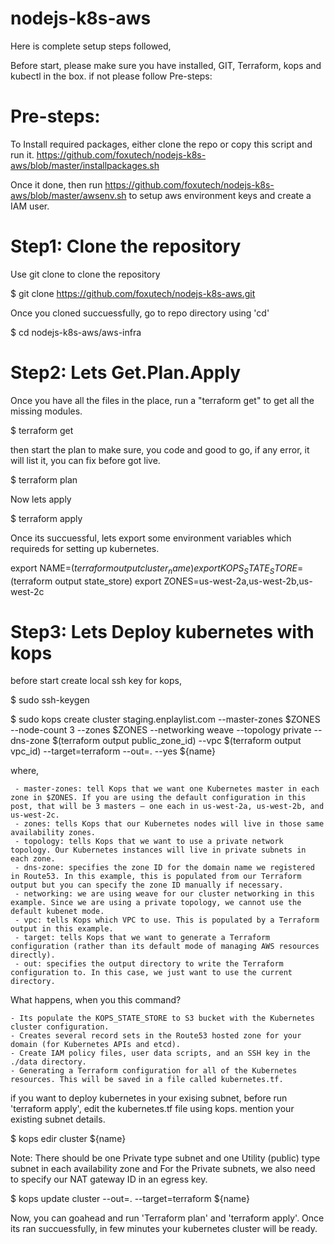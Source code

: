 # nodejs-k8s-aws
Here is complete setup steps followed, 

 Before start, please make sure you have installed, GIT, Terraform, kops and kubectl in the box. if not please follow Pre-steps:


# Pre-steps:
To Install required packages, either clone the repo or copy this script and run it.
https://github.com/foxutech/nodejs-k8s-aws/blob/master/installpackages.sh

Once it done, then run https://github.com/foxutech/nodejs-k8s-aws/blob/master/awsenv.sh
to setup aws environment keys and create a IAM user. 

# Step1: Clone the repository

Use git clone to clone the repository

$ git clone https://github.com/foxutech/nodejs-k8s-aws.git

 Once you cloned succuessfully, go to repo directory using 'cd'
 
$ cd nodejs-k8s-aws/aws-infra

# Step2: Lets Get.Plan.Apply

Once you have all the files in the place, run a "terraform get" to get all the missing modules. 

$ terraform get

then start the plan to make sure, you code and good to go, if any error, it will list it, you can fix before got live. 

$ terraform plan

Now lets apply

$ terraform apply

Once its succuessful, lets export some environment variables which requireds for setting up kubernetes.

export NAME=$(terraform output cluster_name)
export KOPS_STATE_STORE=$(terraform output state_store)
export ZONES=us-west-2a,us-west-2b,us-west-2c

# Step3: Lets Deploy kubernetes with kops

before start create local ssh key for kops, 

$ sudo ssh-keygen

$ sudo kops create cluster staging.enplaylist.com --master-zones $ZONES --node-count 3 --zones $ZONES --networking weave --topology private --dns-zone $(terraform output public_zone_id)  --vpc $(terraform output vpc_id) --target=terraform --out=. --yes ${name}

where, 

     - master-zones: tell Kops that we want one Kubernetes master in each zone in $ZONES. If you are using the default configuration in this post, that will be 3 masters — one each in us-west-2a, us-west-2b, and us-west-2c.
     - zones: tells Kops that our Kubernetes nodes will live in those same availability zones.
     - topology: tells Kops that we want to use a private network topology. Our Kubernetes instances will live in private subnets in each zone.
     - dns-zone: specifies the zone ID for the domain name we registered in Route53. In this example, this is populated from our Terraform output but you can specify the zone ID manually if necessary.
     - networking: we are using weave for our cluster networking in this example. Since we are using a private topology, we cannot use the default kubenet mode.
     - vpc: tells Kops which VPC to use. This is populated by a Terraform output in this example.
     - target: tells Kops that we want to generate a Terraform configuration (rather than its default mode of managing AWS resources directly).
     - out: specifies the output directory to write the Terraform configuration to. In this case, we just want to use the current directory.

What happens, when you this command?

    - Its populate the KOPS_STATE_STORE to S3 bucket with the Kubernetes cluster configuration.
    - Creates several record sets in the Route53 hosted zone for your domain (for Kubernetes APIs and etcd).
    - Create IAM policy files, user data scripts, and an SSH key in the ./data directory.
    - Generating a Terraform configuration for all of the Kubernetes resources. This will be saved in a file called kubernetes.tf.
	
 if you want to deploy kubernetes in your exising subnet, before run 'terraform apply', edit the kubernetes.tf file using kops. mention your existing subnet details. 
 
$ kops edir cluster ${name}
 
Note: There should be one Private type subnet and one Utility (public) type subnet in each availability zone and For the Private subnets, we also need to specify our NAT gateway ID in an egress key.

$ kops update cluster --out=. --target=terraform ${name}

Now, you can goahead and run 'Terraform plan' and 'terraform apply'. Once its ran succuessfully, in few minutes your kubernetes cluster will be ready.


